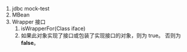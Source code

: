 1. jdbc mock-test
2. MBean
3. Wrapper 接口
	1.  isWrapperFor(Class iface)  
	2. 如果此对象实现了接口或包装了实现接口的对象，则为 true。 否则为 **false**。